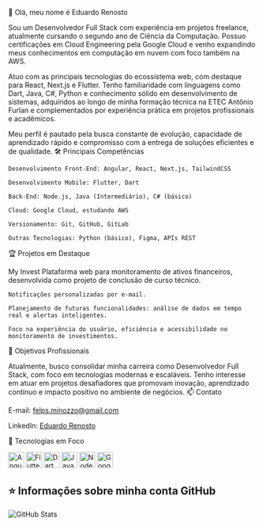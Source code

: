 👋 Olá, meu nome é Eduardo Renosto

Sou um Desenvolvedor Full Stack com experiência em projetos freelance, atualmente cursando o segundo ano de Ciência da Computação. Possuo certificações em Cloud Engineering pela Google Cloud e venho expandindo meus conhecimentos em computação em nuvem com foco também na AWS.

Atuo com as principais tecnologias do ecossistema web, com destaque para React, Next.js e Flutter. Tenho familiaridade com linguagens como Dart, Java, C#, Python e conhecimento sólido em desenvolvimento de sistemas, adquiridos ao longo de minha formação técnica na ETEC Antônio Furlan e complementados por experiência prática em projetos profissionais e acadêmicos.

Meu perfil é pautado pela busca constante de evolução, capacidade de aprendizado rápido e compromisso com a entrega de soluções eficientes e de qualidade.
🛠️ Principais Competências

    Desenvolvimento Front-End: Angular, React, Next.js, TailwindCSS

    Desenvolvimento Mobile: Flutter, Dart

    Back-End: Node.js, Java (Intermediário), C# (básico)

    Cloud: Google Cloud, estudando AWS

    Versionamento: Git, GitHub, GitLab

    Outras Tecnologias: Python (básico), Figma, APIs REST

🏆 Projetos em Destaque

My Invest
Plataforma web para monitoramento de ativos financeiros, desenvolvida como projeto de conclusão de curso técnico.

    Notificações personalizadas por e-mail.

    Planejamento de futuras funcionalidades: análise de dados em tempo real e alertas inteligentes.

    Foco na experiência do usuário, eficiência e acessibilidade no monitoramento de investimentos.

🎯 Objetivos Profissionais

Atualmente, busco consolidar minha carreira como Desenvolvedor Full Stack, com foco em tecnologias modernas e escaláveis. Tenho interesse em atuar em projetos desafiadores que promovam inovação, aprendizado contínuo e impacto positivo no ambiente de negócios.
📫 Contato

E-mail: felps.minozzo@gmail.com

LinkedIn: <a href="https://www.linkedin.com/in/felipe-renosto/">Eduardo Renosto</a>

🚀 Tecnologias em Foco

<a href="https://angular.io" target="_blank"><img height="32" src="https://cdn.worldvectorlogo.com/logos/angular-icon-1.svg" alt="Angular"/></a>
<a href="https://flutter.dev" target="_blank"><img height="32" src="https://cdn.worldvectorlogo.com/logos/flutter.svg" alt="Flutter"/></a>
<a href="https://dart.dev" target="_blank"><img height="32" src="https://cdn.worldvectorlogo.com/logos/dart.svg" alt="Dart"/></a>
<a href="https://www.java.com" target="_blank"><img height="32" src="https://cdn.worldvectorlogo.com/logos/java-4.svg" alt="Java"/></a>
<a href="https://nodejs.org" target="_blank"><img height="32" src="https://cdn.worldvectorlogo.com/logos/nodejs-icon.svg" alt="Node.js"/></a>
<a href="https://cloud.google.com" target="_blank"><img height="32" src="https://cdn.worldvectorlogo.com/logos/google-cloud-1.svg" alt="Google Cloud"/></a>
  
 ## ⭐ Informações sobre minha conta GitHub 
 ![GitHub Stats](https://github-readme-stats.vercel.app/api?username=felpsminozzo&show_icons=true)
